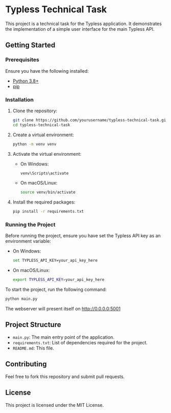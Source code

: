 # Typless Technical Task

This project is a technical task for the Typless application. It demonstrates the implementation of a simple user interface for the main Typless API.

## Getting Started

### Prerequisites

Ensure you have the following installed:
- [Python 3.8+](https://www.python.org/downloads/)
- [pip](https://pip.pypa.io/en/stable/installation/)

### Installation

1. Clone the repository:
    ```sh
    git clone https://github.com/yourusername/typless-technical-task.git
    cd typless-technical-task
    ```

2. Create a virtual environment:
    ```sh
    python -m venv venv
    ```

3. Activate the virtual environment:
    - On Windows:
        ```sh
        venv\Scripts\activate
        ```
    - On macOS/Linux:
        ```sh
        source venv/bin/activate
        ```

4. Install the required packages:
    ```sh
    pip install -r requirements.txt
    ```

### Running the Project

Before running the project, ensure you have set the Typless API key as an environment variable:

- On Windows:
    ```sh
    set TYPLESS_API_KEY=your_api_key_here
    ```
- On macOS/Linux:
    ```sh
    export TYPLESS_API_KEY=your_api_key_here
    ```


To start the project, run the following command:
```sh
python main.py
```

The webserver will present itself on http://0.0.0.0:5001

## Project Structure

- `main.py`: The main entry point of the application.
- `requirements.txt`: List of dependencies required for the project.
- `README.md`: This file.

## Contributing

Feel free to fork this repository and submit pull requests.

## License

This project is licensed under the MIT License.
